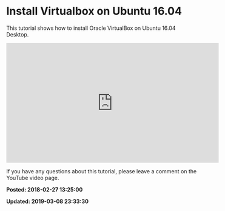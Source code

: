 # Install Virtualbox on Ubuntu 16.04

This tutorial shows how to install Oracle VirtualBox on Ubuntu 16.04 Desktop. 

<iframe width="560" height="315" src="https://www.youtube.com/embed/07nIeI2guXs" frameborder="0" allow="autoplay; encrypted-media" allowfullscreen></iframe>

If you have any questions about this tutorial, please leave a comment on the YouTube video page.

**Posted: 2018-02-27 13:25:00** 

**Updated: 2019-03-08 23:33:30** 


